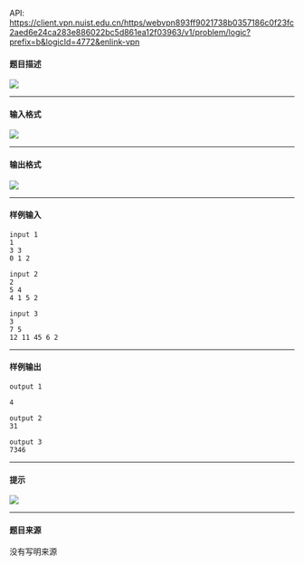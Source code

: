 API: https://client.vpn.nuist.edu.cn/https/webvpn893ff9021738b0357186c0f23fc2aed6e24ca283e886022bc5d861ea12f03963/v1/problem/logic?prefix=b&logicId=4772&enlink-vpn

#### 题目描述

![](../file/4772_0.png)

---

#### 输入格式

![](../file/4772_0.png)

---

#### 输出格式

![](../file/4772_0.png)

---

#### 样例输入
```
input 1
1
3 3
0 1 2

input 2
2
5 4
4 1 5 2

input 3
3 
7 5
12 11 45 6 2

```

---

#### 样例输出
```
output 1

4

output 2
31

output 3
7346
```

---

#### 提示

![](../file/4772_0.png)

---

#### 题目来源

没有写明来源